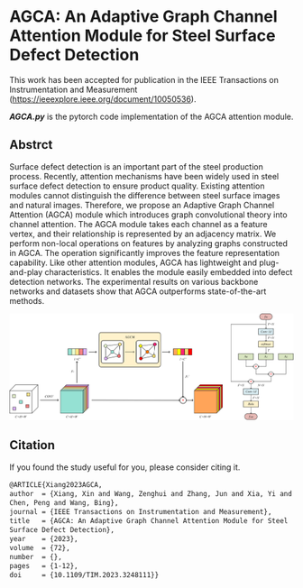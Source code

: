 # AGCA: An Adaptive Graph Channel Attention Module for Steel Surface Defect Detection
This work has been accepted for publication in the IEEE Transactions on Instrumentation and Measurement (https://ieeexplore.ieee.org/document/10050536).

***AGCA.py*** is the pytorch code implementation of the AGCA attention module.


## Abstrct
Surface defect detection is an important part of the steel production process. Recently, attention mechanisms have been widely used in steel surface defect detection to ensure product quality. Existing attention modules cannot distinguish the difference between steel surface images and natural images. Therefore, we propose an Adaptive Graph Channel Attention (AGCA) module which introduces graph convolutional theory into channel attention. The AGCA module takes each channel as a feature vertex, and their relationship is represented by an adjacency matrix. We perform non-local operations on features by analyzing graphs constructed in AGCA. The operation significantly improves the feature representation capability. Like other attention modules, AGCA has lightweight and plug-and-play characteristics. It enables the module easily embedded into defect detection networks. The experimental results on various backbone networks and datasets show that AGCA outperforms state-of-the-art methods.


<div align='center'>
<img src = 'AGCA.png'>
</div>

## Citation
If you found the study useful for you, please consider citing it.
```
@ARTICLE{Xiang2023AGCA,  
author  = {Xiang, Xin and Wang, Zenghui and Zhang, Jun and Xia, Yi and Chen, Peng and Wang, Bing},  
journal = {IEEE Transactions on Instrumentation and Measurement},   
title   = {AGCA: An Adaptive Graph Channel Attention Module for Steel Surface Defect Detection},   
year    = {2023},  
volume  = {72},  
number  = {},  
pages   = {1-12},  
doi     = {10.1109/TIM.2023.3248111}}
```
